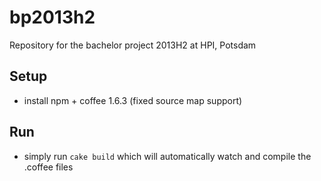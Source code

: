 bp2013h2
========

Repository for the bachelor project 2013H2 at HPI, Potsdam


## Setup

- install npm + coffee 1.6.3 (fixed source map support)


## Run

- simply run ```cake build``` which will automatically watch and compile the .coffee files
